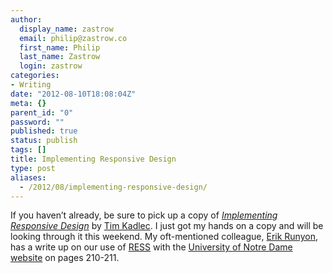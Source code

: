 ```yaml
---
author:
  display_name: zastrow
  email: philip@zastrow.co
  first_name: Philip
  last_name: Zastrow
  login: zastrow
categories:
- Writing
date: "2012-08-10T18:08:04Z"
meta: {}
parent_id: "0"
password: ""
published: true
status: publish
tags: []
title: Implementing Responsive Design
type: post
aliases:
  - /2012/08/implementing-responsive-design/
---
```

<p>If you haven’t already, be sure to pick up a copy of <em><a href="http://www.amazon.com/gp/product/0321821688/ref=as_li_ss_tl?ie=UTF8&amp;camp=1789&amp;creative=390957&amp;creativeASIN=0321821688&amp;linkCode=as2&amp;tag=philandrobi-20">Implementing Responsive Design</a></em> by <a href="http://timkadlec.com">Tim Kadlec</a>. I just got my hands on a copy and will be looking through it this weekend. My oft-mentioned colleague, <a href="http://www.twitter.com/erunyon">Erik Runyon</a>, has a write up on our use of <a href="http://www.lukew.com/ff/entry.asp?1392">RESS</a> with the <a href="http:/www.nd.edu">University of Notre Dame website</a> on pages 210-211.</p>
